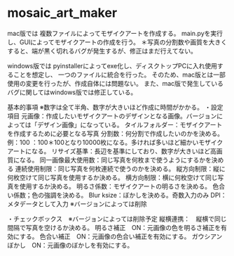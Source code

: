 # mosaic_art_maker
mac版では
複数ファイルによってモザイクアートを作成する。
main.pyを実行し、GUIによってモザイクアートの作成を行う。
＊写真の分割数や画質を大きくすると、端が黒く切れるバグが発生するが、修正はまだ行えてない。

windows版では
pyinstallerによってexe化し、ディスクトップPCに入れ使用することを想定し、
一つのファイルに統合を行った。
そのため、mac版とは一部使用の変更を行ったが、作成自体には問題ない。
また、mac版で発生しているバグに関してはwindows版では修正している。

基本的事項
※数字は全て半角、数字が大きいほど作成に時間がかかる。
・設定項目
元画像：作成したいモザイクアートのデザインとなる画像。バージョンによっては「デザイン画像」になっている。
タイルフォルダー：モザイクアートを作成するために必要となる写真
分割数：何分割で作成したいのかを決める。
例：100 ：100＊100となり10000枚になる。多ければ多いほど細かいモザイクアートになる。
リサイズ基準：長辺を基準にしており、数字が大きいほど高画質になる。
同一画像最大使用数：同じ写真を何枚まで使うようにするかを決める
連続使用制限：同じ写真を何枚連続で使うのかを決める。
縦方向制限：縦に何枚空けて同じ写真を使用するか決める。
横方向制限：横に何枚空けて同じ写真を使用するか決める。
明るさ係数：モザイクアートの明るさを決める。
色合い係数；色の強調を決める。
Blur ksize：ぼかしを決める。奇数入力のみ
DPI：メタデータとして入力 ※バージョンによっては削除

・チェックボックス　※バージョンによっては削除予定
縦横連携：　縦横で同じ間隔で写真を空けるか決める。
明るさ補正　ON：元画像の色を明るさ補正を有効にする。
色合い補正　ON：元画像の色合い補正を有効にする。
ガウシアンぼかし　ON：元画像のぼかしを有効にする。


